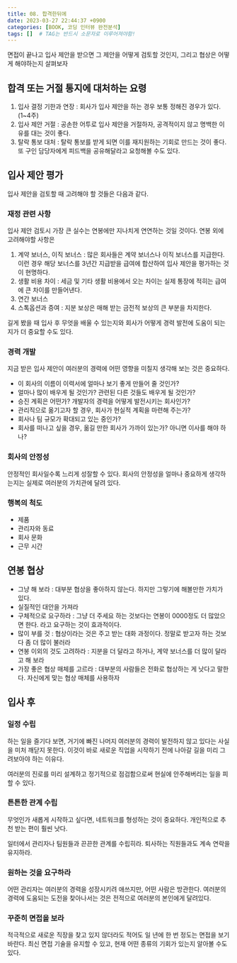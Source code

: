 ```yaml
---
title: 08. 합격한뒤에
date: 2023-03-27 22:44:37 +0900
categories: [BOOK, 코딩 인터뷰 완전분석]
tags: []  # TAG는 반드시 소문자로 이루어져야함!
---
```


면접이 끝나고 입사 제안을 받으면 그 제안을 어떻게 검토할 것인지, 그리고 협상은 어떻게 해야하는지 살펴보자

## 합격 또는 거절 통지에 대처하는 요령
1. 입사 결정 기한과 연장 : 회사가 입사 제안을 하는 경우 보통 정해진 경우가 있다.(1~4주)
2. 입사 제안 거절 : 공손한 어투로 입사 제안을 거절하자, 공격적이지 않고 명백한 이유를 대는 것이 좋다.
3. 탈락 통보 대처 : 탈락 통보를 받게 되면 이를 재지원하는 기회로 만드는 것이 좋다. 또 구인 담당자에게 피드백을 공유해달라고 요청해볼 수도 있다.

## 입사 제안 평가
입사 제안을 검토할 때 고려해야 할 것들은 다음과 같다.

### 재정 관련 사항
입사 제안 검토시 가장 큰 실수는 연봉에만 지나치게 연연하는 것일 것이다. 연봉 외에 고려해야할 사항은
1. 계약 보너스, 이직 보너스 : 많은 회사들은 계약 보너스나 이직 보너스를 지급한다. 이런 경우 해당 보너스를 3년간 지급받을 급여에 합산하여 입사 제안을 평가하는 것이 현명하다.
2. 생활 비용 차이 : 세금 및 기타 생활 비용에서 오는 차이는 실제 통장에 적히는 급여에 큰 차이를 만들어낸다.
3. 연간 보너스
4. 스톡옵션과 증여 : 지분 보상은 매해 받는 금전적 보상의 큰 부분을 차지한다.

길게 봤을 때 입사 후 무엇을 배울 수 있는지와 회사가 어떻게 경력 발전에 도움이 되는지가 더 중요할 수도 있다.

### 경력 개발
지금 받은 입사 제안이 여러분의 경력에 어떤 영향을 미칠지 생각해 보는 것은 중요하다.
* 이 회사의 이름이 이력서에 얼마나 보기 좋게 만들어 줄 것인가?
* 얼마나 많이 배우게 될 것인가? 관련된 다른 것들도 배우게 될 것인가?
* 승진 계획은 어떤가? 개발자의 경력을 어떻게 발전시키는 회사인가?
* 관리직으로 옮기고자 할 경우, 회사가 현실적 계획을 마련해 주는가?
* 회사나 팀 규모가 확대되고 있는 중인가?
* 회사를 떠나고 싶을 경우, 옮길 만한 회사가 가까이 있는가? 아니면 이사를 해야 하나?

### 회사의 안정성
안정적인 회사일수록 느리게 성잘할 수 있다. 회사의 안정성을 얼마나 중요하게 생각하는지는 실제로 여러분의 가치관에 달려 있다.

### 행복의 척도
* 제품
* 관리자와 동료
* 회사 문화
* 근무 시간

## 연봉 협상
* 그냥 해 보라 : 대부분 협상을 좋아하지 않는다. 하지만 그렇기에 해볼만한 가치가 있다.
* 실질적인 대안을 가져라
* 구체적으로 요구하라 : 그냥 더 주세요 하는 것보다는 연봉이 0000정도 더 많았으면 한다. 라고 요구하는 것이 효과적이다.
* 많이 부를 것 : 협상이라는 것은 주고 받는 대화 과정이다. 정말로 받고자 하는 것보다 좀 더 많이 불러라
* 연봉 이외의 것도 고려하라 : 지분을 더 달라고 하거나, 계약 보너스를 더 많이 달라고 해 보라
* 가장 좋은 협상 매체를 고르라 : 대부분의 사람들은 전화로 협상하는 게 낫다고 말한다. 자신에게 맞는 협상 매체를 사용하자

## 입사 후
### 일정 수립
하는 일을 즐기다 보면, 거기에 빠진 나머지 여러분의 경력이 발전하지 않고 있다는 사실을 미처 깨닫지 못한다. 이것이 바로 새로운 직업을 시작하기 전에 나아갈 길을 미리 그려보아야 하는 이유다.

여러분의 진로를 미리 설계하고 정기적으로 점검함으로써 현실에 안주해버리는 일을 피할 수 있다.

### 튼튼한 관계 수립
무엇인가 새롭게 시작하고 싶다면, 네트워크를 형성하는 것이 중요하다. 개인적으로 추천 받는 편이 훨씬 낫다.

일터에서 관리자나 팀원들과 끈끈한 관계를 수립히라. 퇴사하는 직원들과도 계속 연락을 유지하라.

### 원하는 것을 요구하라
어떤 관리자는 여러분의 경력을 성장시키려 애쓰지만, 어떤 사람은 방관한다. 여러분의 경력에 도움되는 도전을 찾아나서는 것은 전적으로 여러분의 본인에게 달려있다.

### 꾸준히 면접을 보라
적극적으로 새로운 직장을 찾고 있지 않더라도 적어도 일 년에 한 번 정도는 면접을 보기 바란다. 최신 면접 기술을 유지할 수 있고, 현재 어떤 종류의 기회가 있는지 알아볼 수도 있다.
